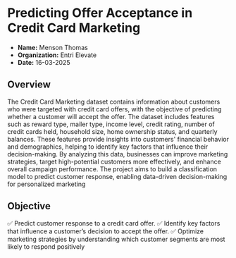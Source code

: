 # Predicting Offer Acceptance in Credit Card Marketing 
- **Name:** Menson Thomas
- **Organization:** Entri Elevate
- **Date:** 16-03-2025

## Overview
The Credit Card Marketing dataset contains information about customers who were targeted with credit card offers, with the objective of predicting whether a customer will accept the offer. The dataset includes features such as reward type, mailer type, income level, credit rating, number of credit cards held, household size, home ownership status, and quarterly balances. These features provide insights into customers' financial behavior and demographics, helping to identify key factors that influence their decision-making. By analyzing this data, businesses can improve marketing strategies, target high-potential customers more effectively, and enhance overall campaign performance. The project aims to build a classification model to predict customer response, enabling data-driven decision-making for personalized marketing

## Objective
✅ Predict customer response to a credit card offer.
✅ Identify key factors that influence a customer’s decision to accept the offer.
✅ Optimize marketing strategies by understanding which customer segments are most likely to respond positively

